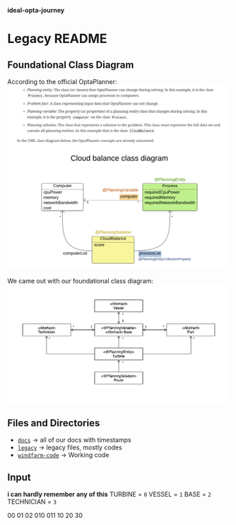 **ideal-opta-journey**
# Legacy README

## Foundational Class Diagram
According to the official OptaPlanner:
![](docs/img/opta-class-div.png)

We came out with our foundational class diagram:
![](docs/img/class-diagram.png)


## Files and Directories
- [`docs`](docs/) -> all of our docs with timestamps
- [`legacy`](legacy/) -> legacy files, mostly codes
- [`windfarm-code`](windfarm-code/) -> Working code


## Input
**i can hardly remember any of this**
TURBINE = `0`
VESSEL = `1`
BASE = `2`
TECHNICIAN = `3`

00 01 02 010 011 
10 
20
30
